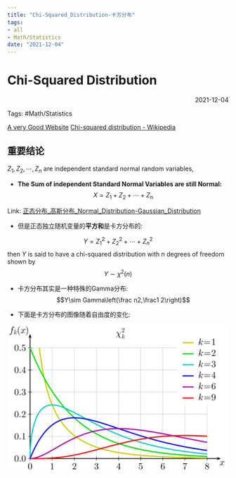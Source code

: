 ```yaml
---
title: "Chi-Squared_Distribution-卡方分布"
tags:
- all
- Math/Statistics
date: "2021-12-04"
---
```

# Chi-Squared Distribution

<div align="right"> 2021-12-04</div>

Tags: #Math/Statistics 

[A very Good Website](https://www.probabilitycourse.com/chapter8/8_3_3_confidence_intervals_for_norm_samples.php)
[Chi-squared distribution - Wikipedia](https://en.wikipedia.org/wiki/Chi-squared_distribution)

## 重要结论

$Z_{1},Z_{2},\cdots,Z_{n}$ are independent standard normal random variables,

- **The Sum of independent Standard Normal Variables are still Normal:**
$$X=Z_{1}+Z_{2}+\cdots+Z_{n}$$

Link: [正态分布_高斯分布_Normal_Distribution-Gaussian_Distribution](notes/2021/2021.9/正态分布_高斯分布_Normal_Distribution-Gaussian_Distribution.md)

- 但是正态独立随机变量的**平方和**是卡方分布的:

$$Y=Z_{1}^{2}+Z_{2}^{2}+\cdots+Z_{n}^{2}$$
then $Y$ is said to have a chi-squared distribution with $n$ degrees of freedom shown by $$Y \sim \chi^{2}(n)$$

- 卡方分布其实是一种特殊的Gamma分布: $$Y\sim Gamma\left(\frac n2,\frac1 2\right)$$

- 下面是卡方分布的图像随着自由度的变化:

![The chi-Square distribution](notes/2021/2021.12/assets/The%20chi-Square%20distribution.svg)